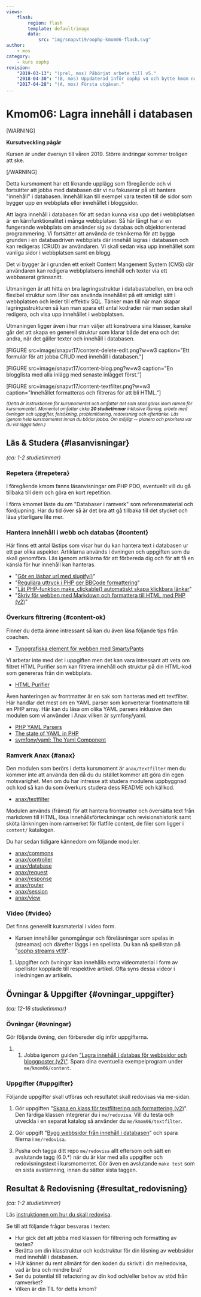 ```yaml
---
views:
    flash:
        region: flash
        template: default/image
        data:
            src: "img/snapvt19/oophp-kmom06-flash.svg"
author:
    - mos
category:
    - kurs oophp
revision:
    "2019-03-13": "(prel, mos) Påbörjat arbete till v5."
    "2018-04-30": "(B, mos) Uppdaterad inför oophp v4 och bytte kmom nummer."
    "2017-04-28": "(A, mos) Första utgåvan."
...
```

Kmom06: Lagra innehåll i databasen
==================================

[WARNING]

**Kursutveckling pågår**

Kursen är under översyn till våren 2019. Större ändringar kommer troligen att ske.

[/WARNING]

Detta kursmoment har ett liknande upplägg som föregående och vi fortsätter att jobba med databasen där vi nu fokuserar på att hantera "innehåll" i databasen. Innehåll kan till exempel vara texten till de sidor som bygger upp en webbplats eller innehållet i bloggsidor.

Att lagra innehåll i databasen för att sedan kunna visa upp det i webbplatsen är en kärnfunktionalitet i många webbplatser. Så här långt har vi en fungerande webbplats om använder sig av databas och objektorienterad programmering. Vi fortsätter att använda de teknikerna för att bygga grunden i en databasdriven webbplats där innehåll lagras i databasen och kan redigeras (CRUD) av användaren. Vi skall sedan visa upp innehållet som vanliga sidor i webbplatsen samt en blogg.

Det vi bygger är i grunden ett enkelt Content Mangement System (CMS) där användaren kan redigera webbplatsens innehåll och texter via ett webbaserat gränssnitt.

Utmaningen är att hitta en bra lagringsstruktur i databastabellen, en bra och flexibel struktur som låter oss använda innehållet på ett smidigt sätt i webbplatsen och leder till effektiv SQL. Tänker man till när man skapar lagringsstrukturen så kan man spara ett antal kodrader när man sedan skall redigera, och visa upp innehållet i webbplatsen.

Utmaningen ligger även i hur man väljer att konstruera sina klasser, kanske går det att skapa en generell struktur som klarar både det ena och det andra, när det gäller texter och innehåll i databasen.

<!--more-->

[FIGURE src=image/snapvt17/content-delete-edit.png?w=w3 caption="Ett formulär för att jobba CRUD med innehåll i databasen."]

[FIGURE src=image/snapvt17/content-blog.png?w=w3 caption="En blogglista med alla inlägg med senaste inlägget först."]

[FIGURE src=image/snapvt17/content-textfilter.png?w=w3 caption="Innehållet formatteras och filtreras för att bli HTML."]

<small><i>(Detta är instruktionen för kursmomentet och omfattar det som skall göras inom ramen för kursmomentet. Momentet omfattar cirka **20 studietimmar** inklusive läsning, arbete med övningar och uppgifter, felsökning, problemlösning, redovisning och eftertanke. Läs igenom hela kursmomentet innan du börjar jobba. Om möjligt -- planera och prioritera var du vill lägga tiden.)</i></small>



Läs & Studera  {#lasanvisningar}
---------------------------------

*(ca: 1-2 studietimmar)*



<!--
Detta hanteras inte, men borde kanske hanteras tidigare i kursen.

PHP manualen

Overloading https://www.php.net/manual/en/language.oop5.overloading.php
Magic Methods https://www.php.net/manual/en/language.oop5.magic.php
Final Keyword https://www.php.net/manual/en/language.oop5.final.php

Object Cloning https://www.php.net/manual/en/language.oop5.cloning.php
Comparing Objects https://www.php.net/manual/en/language.oop5.object-comparison.php
Objects and references https://www.php.net/manual/en/language.oop5.references.php
Object Serialization https://www.php.net/manual/en/language.oop5.serialization.php

-->



### Repetera {#repetera}

I föregående kmom fanns läsanvisningar om PHP PDO, eventuellt vill du gå tillbaka till dem och göra en kort repetition.

I förra kmomet läste du om "Databaser i ramverk" som referensmaterial och fördjupning. Har du tid över så är det bra att gå tillbaka till det stycket och läsa ytterligare lite mer.



### Hantera innehåll i webb och databas {#content}

Här finns ett antal lästips som visar hur du kan hantera text i databasen ur ett par olika aspekter. Artiklarna används i övningen och uppgiften som du skall genomföra. Läs igenom artiklarna för att förbereda dig och för att få en känsla för hur innehåll kan hanteras.

* "[Gör en läsbar url med slugify()](coachen/gor-en-lasbar-url-med-slugify)"
* "[Reguljära uttryck i PHP ger BBCode formattering](coachen/reguljara-uttryck-i-php-ger-bbcode-formattering)"
* "[Låt PHP-funktion make_clickable() automatiskt skapa klickbara länkar](coachen/lat-php-funktion-make-clickable-automatiskt-skapa-klickbara-lankar)"
* "[Skriv för webben med Markdown och formattera till HTML med PHP (v2)](coachen/skriv-for-webben-med-markdown-och-formattera-till-html-med-php-v2)"


### Överkurs filtrering {#content-ok}

Finner du detta ämne intressant så kan du även läsa följande tips från coachen.

* [Typografiska element för webben med SmartyPants](coachen/typografiska-element-med-smartypants)

Vi arbetar inte med det i uppgiften men det kan vara intressant att veta om filtret HTML Purifier som kan filtrera innehåll och struktur på din HTML-kod som genereras från din webbplats.

* [HTML Purifier](http://htmlpurifier.org/)

Även hanteringen av frontmatter är en sak som hanteras med ett textfilter. Här handlar det mest om en YAML parser som konverterar frontmattern till en PHP array. Här kan du läsa om olika YAML parsers inklusive den modulen som vi använder i Anax vilken är symfony/yaml.

* [PHP YAML Parsers](https://stackoverflow.com/a/3691710/341137)
* [The state of YAML in PHP](http://fabien.potencier.org/the-state-of-yaml-in-php.html)
* [symfony/yaml: The Yaml Component](https://symfony.com/doc/current/components/yaml.html)



### Ramverk Anax {#anax}

Den modulen som berörs i detta kursmoment är `anax/textfilter` men du kommer inte att använda den då du du istället kommer att göra din egen motsvarighet. Men om du har intresse att studera modulens uppbyggnad och kod så kan du som överkurs studera dess README och källkod.

* [anax/textfilter](https://github.com/canax/textfilter)

Modulen används (främst) för att hantera frontmatter och översätta text från markdown till HTML, lösa innehållsförteckningar och revisionshistorik samt sköta länkningen inom ramverket för flatfile content, de filer som ligger i `content/` katalogen. 

Du har sedan tidigare kännedom om följande moduler.

* [anax/commons](https://github.com/canax/commons)
* [anax/controller](https://github.com/canax/controller)
* [anax/database](https://github.com/canax/database)
* [anax/request](https://github.com/canax/request)
* [anax/response](https://github.com/canax/response)
* [anax/router](https://github.com/canax/router)
* [anax/session](https://github.com/canax/session)
* [anax/view](https://github.com/canax/view)



### Video {#video}

Det finns generellt kursmaterial i video form.

* Kursen innehåller genomgångar och föreläsningar som spelas in (streamas) och därefter läggs i en spellista. Du kan nå spellistan på "[oophp streams vt19](https://www.youtube.com/playlist?list=PLKtP9l5q3ce-igucRSQ6tFYg9x8to5HiE)".

1. Uppgifter och övningar kan innehålla extra videomaterial i form av spellistor kopplade till respektive artikel. Ofta syns dessa videor i inledningen av artikeln.



Övningar & Uppgifter  {#ovningar_uppgifter}
-------------------------------------------

*(ca: 12-16 studietimmar)*


### Övningar {#ovningar}

Gör följande övning, den förbereder dig inför uppgifterna.

1. 1. Jobba igenom guiden ["Lagra innehåll i databas för webbsidor och bloggposter (v2)"](kunskap/lagra-innehall-i-databas-for-webbsidor-och-bloggposter-v2). Spara dina eventuella exempelprogram under `me/kmom06/content`.

<!--
Använd gärna extern modul i varje kmom.
esc() wrapper, e(), eller modulen från Zend

Lägg Textfilter som övning, inte enbart som uppgift.
* Kanske lägga till testfall till klassen så man måste koda klassen så att den klarar vissa testfall?

purify

-->



### Uppgifter {#uppgifter}

Följande uppgifter skall utföras och resultatet skall redovisas via me-sidan.

1. Gör uppgiften "[Skapa en klass för textfiltrering och formattering (v2)](uppgift/skapa-en-klass-for-textfiltrering-och-formattering-v2)". Den färdiga klassen integrerar du i `me/redovisa`. Vill du testa och utveckla i en separat katalog så använder du `me/kmom06/textfilter`.

1. Gör uppgift "[Bygg webbsidor från innehåll i databasen](uppgift/bygg-webbsidor-fran-innehall-i-databasen)" och spara filerna i `me/redovisa`.

1. Pusha och tagga ditt repo `me/redovisa` allt eftersom och sätt en avslutande tagg (6.0.\*) när du är klar med alla uppgifter och redovisningstext i kursmomentet. Gör även en avslutande `make test` som en sista avstämning, innan du sätter sista taggen.



Resultat & Redovisning  {#resultat_redovisning}
-----------------------------------------------

*(ca: 1-2 studietimmar)*

Läs [instruktionen om hur du skall redovisa](./../redovisa).

Se till att följande frågor besvaras i texten:

* Hur gick det att jobba med klassen för filtrering och formatting av texten?
* Berätta om din klasstruktur och kodstruktur för din lösning av webbsidor med innehåll i databasen.
* HUr känner du rent allmänt för den koden du skrivit i din me/redovisa, vad är bra och mindre bra?
* Ser du potential till refactoring av din kod och/eller behov av stöd från ramverket?
* Vilken är din TIL för detta kmom?

